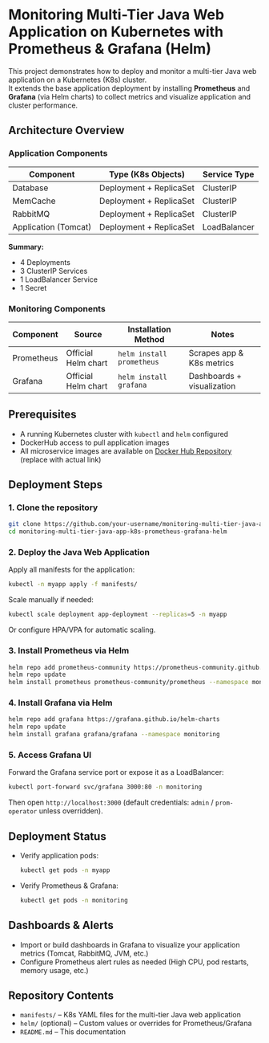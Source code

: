 # Monitoring Multi-Tier Java Web Application on Kubernetes with Prometheus & Grafana (Helm)

This project demonstrates how to deploy and monitor a multi-tier Java web application on a Kubernetes (K8s) cluster.  
It extends the base application deployment by installing **Prometheus** and **Grafana** (via Helm charts) to collect metrics and visualize application and cluster performance.

## Architecture Overview

### Application Components  

| Component      | Type (K8s Objects)            | Service Type  |
| -------------- | ----------------------------- | ------------- |
| Database       | Deployment + ReplicaSet       | ClusterIP     |
| MemCache       | Deployment + ReplicaSet       | ClusterIP     |
| RabbitMQ       | Deployment + ReplicaSet       | ClusterIP     |
| Application (Tomcat) | Deployment + ReplicaSet | LoadBalancer  |

**Summary:**
- 4 Deployments  
- 3 ClusterIP Services  
- 1 LoadBalancer Service  
- 1 Secret  

### Monitoring Components  

| Component  | Source | Installation Method | Notes |
| ---------- | ------ | ------------------- | ----- |
| Prometheus | Official Helm chart | `helm install prometheus` | Scrapes app & K8s metrics |
| Grafana    | Official Helm chart | `helm install grafana`    | Dashboards + visualization |

## Prerequisites  

- A running Kubernetes cluster with `kubectl` and `helm` configured  
- DockerHub access to pull application images  
- All microservice images are available on [Docker Hub Repository](#) (replace with actual link)  

## Deployment Steps  

### 1. Clone the repository  
```bash
git clone https://github.com/your-username/monitoring-multi-tier-java-app-k8s-prometheus-grafana-helm.git
cd monitoring-multi-tier-java-app-k8s-prometheus-grafana-helm
```

### 2. Deploy the Java Web Application  
Apply all manifests for the application:
```bash
kubectl -n myapp apply -f manifests/
```

Scale manually if needed:
```bash
kubectl scale deployment app-deployment --replicas=5 -n myapp
```

Or configure HPA/VPA for automatic scaling.

### 3. Install Prometheus via Helm  
```bash
helm repo add prometheus-community https://prometheus-community.github.io/helm-charts
helm repo update
helm install prometheus prometheus-community/prometheus --namespace monitoring --create-namespace
```

### 4. Install Grafana via Helm  
```bash
helm repo add grafana https://grafana.github.io/helm-charts
helm repo update
helm install grafana grafana/grafana --namespace monitoring
```

### 5. Access Grafana UI  
Forward the Grafana service port or expose it as a LoadBalancer:  
```bash
kubectl port-forward svc/grafana 3000:80 -n monitoring
```
Then open `http://localhost:3000` (default credentials: `admin` / `prom-operator` unless overridden).  

## Deployment Status  
- Verify application pods:
  ```bash
  kubectl get pods -n myapp
  ```
- Verify Prometheus & Grafana:
  ```bash
  kubectl get pods -n monitoring
  ```

## Dashboards & Alerts  
- Import or build dashboards in Grafana to visualize your application metrics (Tomcat, RabbitMQ, JVM, etc.)  
- Configure Prometheus alert rules as needed (High CPU, pod restarts, memory usage, etc.)  


## Repository Contents  
- `manifests/` – K8s YAML files for the multi-tier Java web application  
- `helm/` (optional) – Custom values or overrides for Prometheus/Grafana  
- `README.md` – This documentation  
